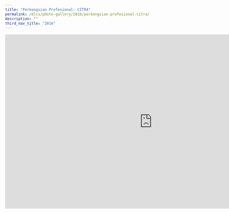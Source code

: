 ```yaml
---
title: "Perkongsian Profesional: CITRA"
permalink: /mlcs/photo-gallery/2016/perkongsian-profesional-citra/
description: ""
third_nav_title: "2016"
---
```

<iframe allowfullscreen="true" height="569" width="960" frameborder="0" src="https://docs.google.com/presentation/d/e/2PACX-1vS-M7fH5OXWPp5Hp6fpxjB2z41l5dMXmVO9l0GpqPzEMU5GbCxZ0jNmPxEDTPxxO9RrgpkGLMABc15n/embed?start=true&amp;loop=true&amp;delayms=5000"></iframe>